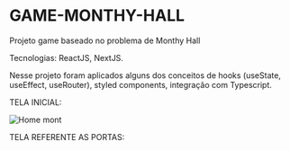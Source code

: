 # GAME-MONTHY-HALL

Projeto game baseado no problema de Monthy Hall

Tecnologias: ReactJS, NextJS.


Nesse projeto foram aplicados alguns dos conceitos de hooks (useState, useEffect, useRouter), styled components, integração com Typescript.


TELA INICIAL: 

![Home mont](https://user-images.githubusercontent.com/39384032/134281285-37db8a76-2846-4325-ae62-2bad7af9423a.png)


TELA REFERENTE AS PORTAS:


